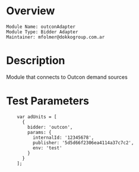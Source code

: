 # Overview

```
Module Name: outconAdapter
Module Type: Bidder Adapter
Maintainer: mfolmer@dokkogroup.com.ar
```

# Description

Module that connects to Outcon demand sources

# Test Parameters
```
    var adUnits = [
      {
        bidder: 'outcon',
        params: {
          internalId: '12345678',
          publisher: '5d5d66f2306ea4114a37c7c2',
          env: 'test'
        }
      }
    ];
```